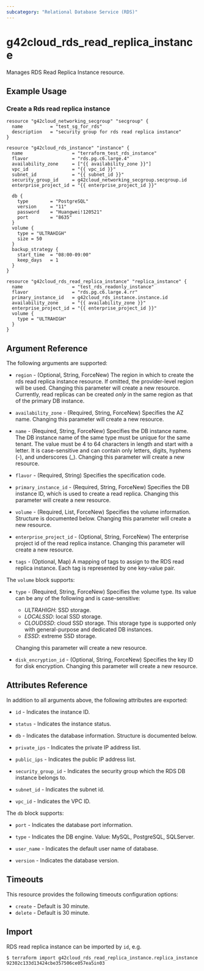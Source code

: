 ```yaml
---
subcategory: "Relational Database Service (RDS)"
---
```


# g42cloud_rds_read_replica_instance

Manages RDS Read Replica Instance resource.

## Example Usage

### Create a Rds read replica instance

```hcl
resource "g42cloud_networking_secgroup" "secgroup" {
  name          = "test_sg_for_rds"
  description   = "security group for rds read replica instance"
}

resource "g42cloud_rds_instance" "instance" {
  name                  = "terraform_test_rds_instance"
  flavor                = "rds.pg.c6.large.4"
  availability_zone     = ["{{ availability_zone }}"]
  vpc_id                = "{{ vpc_id }}"
  subnet_id             = "{{ subnet_id }}"
  security_group_id     = g42cloud_networking_secgroup.secgroup.id
  enterprise_project_id = "{{ enterprise_project_id }}"

  db {
    type        = "PostgreSQL"
    version     = "11"
    password    = "Huangwei!120521"
    port        = "8635"
  }
  volume {
    type = "ULTRAHIGH"
    size = 50
  }
  backup_strategy {
    start_time  = "08:00-09:00"
    keep_days   = 1
  }
}

resource "g42cloud_rds_read_replica_instance" "replica_instance" {
  name                  = "test_rds_readonly_instance"
  flavor                = "rds.pg.c6.large.4.rr"
  primary_instance_id   = g42cloud_rds_instance.instance.id
  availability_zone     = "{{ availability_zone }}"
  enterprise_project_id = "{{ enterprise_project_id }}"
  volume {
    type = "ULTRAHIGH"
  }
}
```

## Argument Reference

The following arguments are supported:

* `region` - (Optional, String, ForceNew) The region in which to create the rds read replica instance resource. If
  omitted, the provider-level region will be used.
  Changing this parameter will create a new resource.
  Currently, read replicas can be created *only* in the same region as that of the primary DB instance.

* `availability_zone` - (Required, String, ForceNew) Specifies the AZ name. Changing this parameter will create a new
  resource.

* `name` - (Required, String, ForceNew) Specifies the DB instance name. The DB instance name of the same type must be
  unique for the same tenant. The value must be 4 to 64 characters in length and start with a letter. It is
  case-sensitive and can contain only letters, digits, hyphens (-), and underscores (_). Changing this parameter will
  create a new resource.

* `flavor` - (Required, String) Specifies the specification code.

* `primary_instance_id` - (Required, String, ForceNew) Specifies the DB instance ID, which is used to create a read
  replica. Changing this parameter will create a new resource.

* `volume` - (Required, List, ForceNew) Specifies the volume information. Structure is documented below. Changing this
  parameter will create a new resource.

* `enterprise_project_id` - (Optional, String, ForceNew) The enterprise project id of the read replica instance.
  Changing this parameter will create a new resource.

* `tags` - (Optional, Map) A mapping of tags to assign to the RDS read replica instance. Each tag is represented by one
  key-value pair.

The `volume` block supports:

* `type` - (Required, String, ForceNew) Specifies the volume type. Its value can be any of the following and is
  case-sensitive:
  + *ULTRAHIGH*: SSD storage.
  + *LOCALSSD*: local SSD storage.
  + *CLOUDSSD*: cloud SSD storage. This storage type is supported only with general-purpose and dedicated DB
      instances.
  + *ESSD*: extreme SSD storage.

  Changing this parameter will create a new resource.

* `disk_encryption_id` - (Optional, String, ForceNew) Specifies the key ID for disk encryption. Changing this parameter
  will create a new resource.

## Attributes Reference

In addition to all arguments above, the following attributes are exported:

* `id` - Indicates the instance ID.

* `status` - Indicates the instance status.

* `db` - Indicates the database information. Structure is documented below.

* `private_ips` - Indicates the private IP address list.

* `public_ips` - Indicates the public IP address list.

* `security_group_id` - Indicates the security group which the RDS DB instance belongs to.

* `subnet_id` - Indicates the subnet id.

* `vpc_id` - Indicates the VPC ID.

The `db` block supports:

* `port` - Indicates the database port information.

* `type` - Indicates the DB engine. Value: MySQL, PostgreSQL, SQLServer.

* `user_name` - Indicates the default user name of database.

* `version` - Indicates the database version.

## Timeouts

This resource provides the following timeouts configuration options:

* `create` - Default is 30 minute.
* `delete` - Default is 30 minute.

## Import

RDS read replica instance can be imported by `id`, e.g.

```shell
$ terraform import g42cloud_rds_read_replica_instance.replica_instance 92302c133d13424cbe357506ce057ea5in03
```
